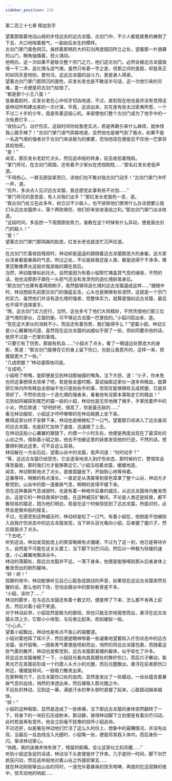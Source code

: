 ```yaml
---
sidebar_position: 218
---
```

 第二百三十七章 精血到手


望着那踏着地动山摇的步伐远去的远古龙猿，古剑门中，不少人都是疲惫的瘫倒了下去，大口地喘着粗气，一副劫后余生的模样。  
古剑门掌门面色阴沉，操控着那柄巨大的石剑再度插回所立之处，望着那一片狼藉的山门，眼角抽搐着，怒火涌动。  
他明白，这一次如果不是联合整个宗门之力，他们这古剑门，必然会被远古龙猿毁得一干二净，造化境与造气境，虽然只有着一字之差，但那之间的差距，却是真正的如同天差地别，更何况，这远古龙猿的战斗力，更是骇人得紧。  
望着古剑门掌门那阴沉的面色，灰发长老也是不敢说半句话，这一次他引来的灾难，差一点便是将古剑门给毁了。  
“都是那个小王八蛋！”  
低垂着脸时，灰发长老在心中咬牙切齿地道，不过，直到现在他也是并没有觉得这是林动所构建出来的一次计谋，毕竟，这说出来，实在是有些太过匪夷所思，一个不过二十岁的少年，竟是有着这般心机，来驱使他们整个古剑门成为了他手中的一次免费打手……  
“收拾山门，治疗伤员，这段时间你给我老实点，若是再敢引来什么麻烦，就休怪我心狠手辣了！”古剑门掌门语气阴森地道，显然他也是被气到了极点，如果不是一名造气境的强者对于古剑门来说极为的重要，恐怕他现在便是忍不住地一巴掌将其给拍死。  
“是！”  
闻言，那灰发长老赶忙点头，然后逃命般的转身，前去收拾着残局。  
“掌门师兄，在古剑门周围，还有着不少家伙在虎视眈眈……”那名红发长老低声道。  
“不用担心，一群无胆鼠辈而已，谅他们也不敢对我古剑门动手！”古剑门掌门冷哼一声，道。  
“另外，多派点人见识远古龙猿，我总感觉此事有些不对劲……”  
“掌门师兄的意思是，有人对我们出手？”那红发长老面色一变，道。  
“我古剑门屹立在此多年，树立过不少敌人，也不排除他们使用什么办法想要让我们与远古龙猿拼斗，落个两败俱伤，他们好来坐收渔翁之利。”那古剑门掌门淡淡地道。  
“这段时间，多监控一下周围那些势力，谁敢在这个时候有什么异动，便是我古剑门的敌人！”  
“是！”  
望着古剑门掌门那阴森的脸庞，红发长老也是连忙沉声应道。  
……  
在古剑门忙着收拾残局时，林动却是遥遥的跟随着远古龙猿那庞大的身躯，这大家伙浑身都是暴戾的气息，所过之处，不论是妖兽还是人类，都是逃得干干净净，哪里还敢像萧炎这般优哉游哉的跟在其后。  
当然，林动能够如此托大，自然是因为有着小貂帮忙掩盖其气息的缘故，不然的话，他也没那胆子跟在一头怒气还没有发泄完的造化境妖兽身后。  
“那古剑门也算有着两把刷子，竟然能够将造化境的远古龙猿逼成这样……”跟随中时，林动想起先前那古剑门的强猛反击，心头也是微微有些凛然，这就是一个宗门的实力，虽然他们并没有造化境的强者，但整体实力，就算是强如远古龙猿，最后也不得不选择罢手。  
“嗯，这古剑门实力还行，当然，这也多亏了他们大阵精妙，不然凭借他们那三位造气境的家伙，正面抗衡，可不够远古龙猿一巴掌拍的。”小貂闪现出来，道。  
“现在这大家伙的消耗不小，而且还有着伤势，我们能得手么？”望着小貂，林动又是小心翼翼地问道，虽然现在远古龙猿的凶威似乎弱了一些，但如同要杀他的话，依然不过是一巴掌的事情。  
“只要它有了伤势，那就有机会……”小貂点了点头，看了一眼遥远处那庞大的身影，笑道：“那古剑门能够在它的身上留下伤口，也挺让我意外的，这样一来，把握就更大了一些。”  
“几成把握？”林动谨慎地问道。  
“五成吧。”  
小貂咂了咂嘴，旋即便是见到林动那抽搐的嘴角，当下大怒，道：“小子，你未免也将这事想得太简单了吧，若是我全盛时期，莫说抽取这家伙一道本命精血，就算把它体内所有精血全部抽干也只是抬抬手的事，但现在能够拥有五成把握，已是非常好了，不然你去找一个造化境的强者来，看看他有没那本事取走它的精血！”  
见到如同被踩到尾巴的猫一般的小貂，林动也是无奈地摊了摊手，手掌抚着怀中的小炎，然后笑道：“好吧好吧，很高了，你是最无敌的……”  
看见林动服软，小貂这才哼哼唧唧的在林动肩膀上坐下来。  
瞧得这家伙终于安静下来，林动也是微微松了一口气，望着那已经进入了远古废涧的远古龙猿，也是赶忙加快了速度，迅速跟了上去。  
在林动这般小心翼翼的跟随下，约摸一个小时左右，他便是再度出现在了最深处的山谷之外，借助着小貂之助，他也不怕被这里的妖兽发现他的行迹，不然的话，想要顺利抵达这里，可不会这么容易。  
林动躲在一方岩石后，望着山谷中的龙猿，低声问道：“何时动手？”  
“等，这远古龙猿已经受伤，它会逐渐地进入到疗伤状态，那时候的它，警惕性会降至最低，那时我们方才能够靠近它。”小貂注视着龙猿，缓缓地道。  
闻言，林动默默地点了点头，直接盘腿坐下，开始耐心地等待着。  
这番等待，稍微的有点漫长，一直足足从清晨等到夜色笼罩了整个山谷，林动方才察觉到，山谷中的那一道暴戾气息，稍稍的变得平缓下来。  
但在这种暴戾气息减弱时，也是有着一种格外狂暴的威压，从远古龙猿体内散发而出，这是它的一种自我保护功能，在这种威压扩散间，不论是人类还是妖兽，都不敢轻易的踏足，因为他们明白，若是在这个时候惊扰到了远古龙猿，所面对的，必然会是致命般的报复。  
不过，在感受到这种威压时，林动却是松了一口气，有着小貂在，他倒是不怕被陷入自我疗伤状态中的远古龙猿发现，当下转头目光看向小貂，后者握了握爪子，然后狠狠点了点头。  
“下去吧。”  
听到这话，林动发现脸庞上的笑容略微有点僵硬，不过为了这一刻，他已是等待许久，自然是不可能在这关头罢工，当下脚下剑芒闪动，然后以一种极为轻缓的速度，小心翼翼地飘进谷中。  
林动的落脚处，距远古龙猿并不远，一落下身来，他便是能够嗅到那从后者身体上散发而出的剧烈腥味。  
“砰！砰！”  
寂静的夜中，林动能够听见自己心脏急促跳动的声音，如果现在这远古龙猿突然苏醒的话，那么他的下场，恐怕会跟谷中的那些骸骨差不多。  
“小貂，该你了……”  
林动的脚步，在与远古龙猿还有着十数丈时，便是停了下来，怎么都不肯再上前去，然后对着小貂干笑道。  
对于林动此举，小貂显然是极为的鄙视，但也只能无奈地晃悠而出，悬浮在远古龙猿头顶上方，它那小小体型，与后者比起来，宛如蝼蚁一般。  
“小心点。”  
望着小貂飘出，林动也是有点不放心的提醒道。  
小貂对着他挥了挥爪子，然后便是眼神带着一些凝重地望着陷入疗伤状态中的远古龙猿，张开貂嘴，一团紫黑气雾便是喷射而出，悄然的将远古龙猿包裹，而随着这些气雾的散开，林动也是察觉到，远古龙猿那紧绷的躯体，似乎软化了许多。  
将这远古龙猿催眠了一下，小貂目光看向其肩膀处的狰狞伤口，而后爪子舞动，紫黑光芒在其面前形成一个约摸人头大小的光圈，而后光圈飘出，悬浮在前者那伤口附近，缓缓旋转间，一股吸力散发出来。  
在那种吸力下，远古龙猿伤口处的血肉，显然是发出了一些蠕动，一丝丝蕴含着暴戾气息的血线，悄然的渗透出来，然后被吸入那光圈之中。  
不远处的林动，见到这一幕，满是汗水的拳头顿时紧握了起来，心脏跳动越来越快。  
“砰！”  
小貂的这种吸取，显然是造成了一些疼痛，当下那远古龙猿的身体突然翻转了一下，将身下的一块巨石压成粉末，那动静，骇得林动脚下立刻便是有着剑芒闪动，此时若是再有意外，他会立刻毫不犹豫的招呼小貂逃命。  
不过还好，似是看在林动他们忙活了这么久的份上，想象中的最糟情况，并没有出现，当最后一丝血线没入光圈时，小貂嘴一张，便是将其吞入体内，而后身形一闪，窜进林动掌心。  
“快跑，我的迷魂术快失效了，残留的剧痛，会让这家伙立刻苏醒……”  
听到小貂这急促的话语，林动当下头皮便是炸了开来，几乎是同一时间，脚下剑芒疯狂闪动，然后逃命般地对着山谷之外狼狈窜去……  
就在林动刚刚窜出山谷的同时，一道充斥着暴戾的惊天咆哮，再度的在这寂静的夜中，惊天动地的响起……  
  
  
